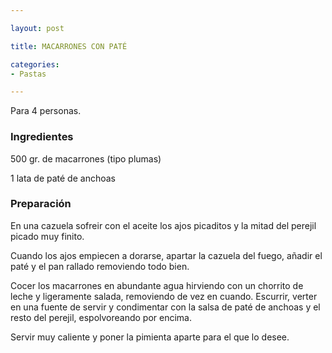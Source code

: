 ```yaml
---

layout: post

title: MACARRONES CON PATÉ

categories:
- Pastas

---
```


Para 4 personas.

<h3>Ingredientes</h3>

500 gr. de macarrones (tipo plumas)

1 lata de paté de anchoas

<h3>Preparación</h3>

En una cazuela sofreir con el aceite los ajos picaditos y la mitad del perejil picado muy finito.

Cuando los ajos empiecen a dorarse, apartar la cazuela del fuego, añadir el paté y el pan rallado removiendo todo bien.

Cocer los macarrones en abundante agua hirviendo con un chorrito de leche y ligeramente salada, removiendo de vez en cuando. Escurrir, verter en una fuente de servir y condimentar con la salsa de paté de anchoas y el resto del perejil, espolvoreando por encima.

Servir muy caliente y poner la pimienta aparte para el que lo desee.